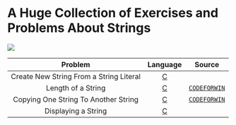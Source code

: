 # A Huge Collection of Exercises and Problems About Strings

<img src = "https://developers.redhat.com/blog/wp-content/uploads/2019/08/C-strings-allie-smith-unsplash.jpg">


|  Problem     |  Language     |  Source    |
| :------------------------------------------------: | :---: |:---:  |
| Create New String From a String Literal  | [C](https://github.com/fatihcinar1/leetcode-solutions/blob/master/Solutions/1.%20Two%20Sum/1-two-sum.cpp)     |   |
| Length of a String  | [C](https://github.com/fatihcinar1/leetcode-solutions/blob/master/Solutions/1.%20Two%20Sum/1-two-sum.cpp)     | [`CODEFORWIN`](https://github.com/fatihcinar1/leetcode-solutions/blob/master/Solutions/1.%20Two%20Sum/1-two-sum.cpp) |
| Copying One String To Another String  | [C](https://github.com/fatihcinar1/leetcode-solutions/blob/master/Solutions/1.%20Two%20Sum/1-two-sum.cpp)     | [`CODEFORWIN`](https://github.com/fatihcinar1/leetcode-solutions/blob/master/Solutions/1.%20Two%20Sum/1-two-sum.cpp) |
| Displaying a String  | [C](https://github.com/fatihcinar1/leetcode-solutions/blob/master/Solutions/1.%20Two%20Sum/1-two-sum.cpp)     |   |

